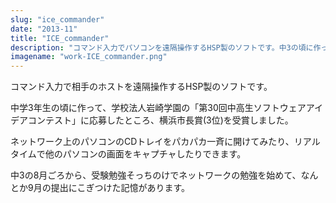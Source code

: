 ```yaml
---
slug: "ice_commander"
date: "2013-11"
title: "ICE_commander"
description: "コマンド入力でパソコンを遠隔操作するHSP製のソフトです。中3の頃に作って、第30回中高生ソフトウェアアイデアコンテストで横浜市長賞を受賞しました。"
imagename: "work-ICE_commander.png"
---
```

コマンド入力で相手のホストを遠隔操作するHSP製のソフトです。

中学3年生の頃に作って、学校法人岩崎学園の「第30回中高生ソフトウェアアイデアコンテスト」に応募したところ、横浜市長賞(3位)を受賞しました。

ネットワーク上のパソコンのCDトレイをパカパカ一斉に開けてみたり、リアルタイムで他のパソコンの画面をキャプチャしたりできます。

中3の8月ごろから、受験勉強そっちのけでネットワークの勉強を始めて、なんとか9月の提出にこぎつけた記憶があります。